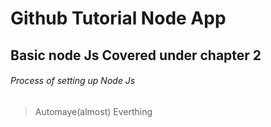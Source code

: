 # Github Tutorial Node App

## Basic node Js Covered under chapter 2

###### Process of setting up Node Js

> Automaye(almost) Everthing
